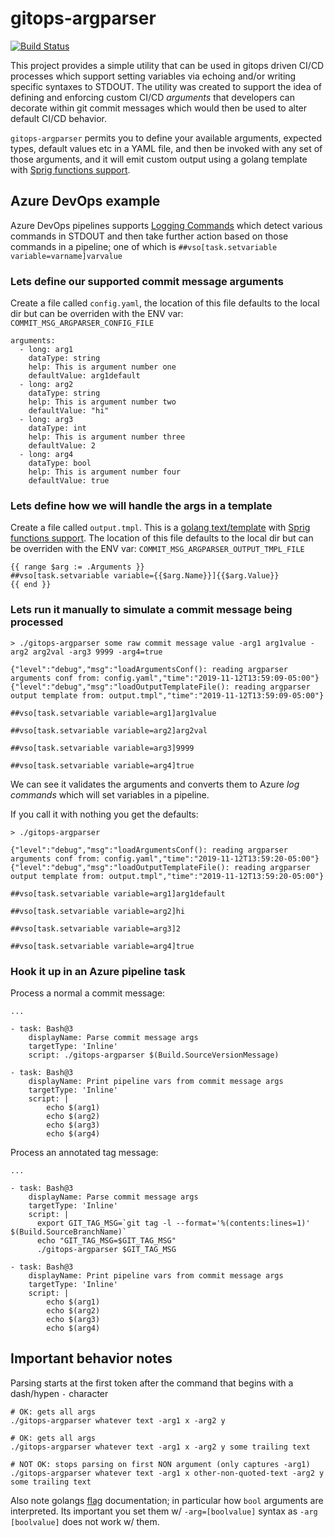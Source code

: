 # gitops-argparser

[![Build Status](https://travis-ci.org/bitsofinfo/gitops-argparser.svg?branch=master)](https://travis-ci.org/bitsofinfo/gitops-argparser)

This project provides a simple utility that can be used in gitops driven CI/CD processes which support setting variables via echoing and/or writing specific syntaxes to STDOUT. The utility was created to support the idea of defining and enforcing custom CI/CD *arguments* that developers can decorate within git commit messages which would then be used to alter default CI/CD behavior. 

`gitops-argparser` permits you to define your available arguments, expected types, default values etc in a YAML file, and then be invoked with any set of those arguments, and it will emit custom output using a golang template with [Sprig functions support](https://github.com/Masterminds/sprig).

## Azure DevOps example

Azure DevOps pipelines supports [Logging Commands](https://github.com/microsoft/azure-pipelines-tasks/blob/master/docs/authoring/commands.md) which detect various commands in STDOUT and then take further action based on those commands in a pipeline; one of which is `##vso[task.setvariable variable=varname]varvalue`

### Lets define our supported commit message arguments

Create a file called `config.yaml`, the location of this file defaults to the local dir but can be overriden with the ENV var: `COMMIT_MSG_ARGPARSER_CONFIG_FILE`

```
arguments:
  - long: arg1
    dataType: string
    help: This is argument number one
    defaultValue: arg1default
  - long: arg2
    dataType: string
    help: This is argument number two
    defaultValue: "hi"
  - long: arg3
    dataType: int
    help: This is argument number three
    defaultValue: 2
  - long: arg4
    dataType: bool
    help: This is argument number four
    defaultValue: true
```

### Lets define how we will handle the args in a template

Create a file called `output.tmpl`. This is a [golang text/template](https://golang.org/pkg/text/template/) with [Sprig functions support](https://github.com/Masterminds/sprig). The location of this file defaults to the local dir but can be overriden with the ENV var: `COMMIT_MSG_ARGPARSER_OUTPUT_TMPL_FILE`
```
{{ range $arg := .Arguments }}
##vso[task.setvariable variable={{$arg.Name}}]{{$arg.Value}}
{{ end }}
```

### Lets run it manually to simulate a commit message being processed

```
> ./gitops-argparser some raw commit message value -arg1 arg1value -arg2 arg2val -arg3 9999 -arg4=true

{"level":"debug","msg":"loadArgumentsConf(): reading argparser arguments conf from: config.yaml","time":"2019-11-12T13:59:09-05:00"}
{"level":"debug","msg":"loadOutputTemplateFile(): reading argparser output template from: output.tmpl","time":"2019-11-12T13:59:09-05:00"}

##vso[task.setvariable variable=arg1]arg1value

##vso[task.setvariable variable=arg2]arg2val

##vso[task.setvariable variable=arg3]9999

##vso[task.setvariable variable=arg4]true
```

We can see it validates the arguments and converts them to Azure *log commands* which will set variables in a pipeline.

If you call it with nothing you get the defaults:
```
> ./gitops-argparser 

{"level":"debug","msg":"loadArgumentsConf(): reading argparser arguments conf from: config.yaml","time":"2019-11-12T13:59:20-05:00"}
{"level":"debug","msg":"loadOutputTemplateFile(): reading argparser output template from: output.tmpl","time":"2019-11-12T13:59:20-05:00"}

##vso[task.setvariable variable=arg1]arg1default

##vso[task.setvariable variable=arg2]hi

##vso[task.setvariable variable=arg3]2

##vso[task.setvariable variable=arg4]true
```

### Hook it up in an Azure pipeline task

Process a normal a commit message:
```
...

- task: Bash@3
    displayName: Parse commit message args
    targetType: 'Inline'
    script: ./gitops-argparser $(Build.SourceVersionMessage)

- task: Bash@3
    displayName: Print pipeline vars from commit message args
    targetType: 'Inline'
    script: | 
        echo $(arg1)
        echo $(arg2)
        echo $(arg3)
        echo $(arg4)
```

Process an annotated tag message:
```
...

- task: Bash@3
    displayName: Parse commit message args
    targetType: 'Inline'
    script: |
      export GIT_TAG_MSG=`git tag -l --format='%(contents:lines=1)' $(Build.SourceBranchName)`
      echo "GIT_TAG_MSG=$GIT_TAG_MSG"
      ./gitops-argparser $GIT_TAG_MSG

- task: Bash@3
    displayName: Print pipeline vars from commit message args
    targetType: 'Inline'
    script: | 
        echo $(arg1)
        echo $(arg2)
        echo $(arg3)
        echo $(arg4)
```

## Important behavior notes

Parsing starts at the first token after the command that begins with a dash/hypen `-` character
```
# OK: gets all args
./gitops-argparser whatever text -arg1 x -arg2 y

# OK: gets all args
./gitops-argparser whatever text -arg1 x -arg2 y some trailing text

# NOT OK: stops parsing on first NON argument (only captures -arg1)
./gitops-argparser whatever text -arg1 x other-non-quoted-text -arg2 y some trailing text
```

Also note golangs [flag](https://golang.org/pkg/flag/) documentation; in particular how `bool` arguments are interpreted. Its important you set them w/ `-arg=[boolvalue]` syntax as `-arg [boolvalue]` does not work w/ them.